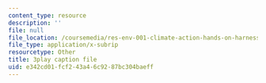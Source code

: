 ```yaml
---
content_type: resource
description: ''
file: null
file_location: /coursemedia/res-env-001-climate-action-hands-on-harnessing-science-with-communities-to-cut-carbon-january-iap-2017/e342cd01fcf243a46c9287bc304baeff_jBoDIObtJQw.srt
file_type: application/x-subrip
resourcetype: Other
title: 3play caption file
uid: e342cd01-fcf2-43a4-6c92-87bc304baeff
---
```

